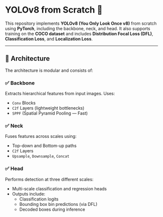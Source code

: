 # YOLOv8 from Scratch 🚀

This repository implements **YOLOv8 (You Only Look Once v8)** from scratch using **PyTorch**, including the backbone, neck, and head. It also supports training on the **COCO dataset** and includes **Distribution Focal Loss (DFL)**, **Classification Loss**, and **Localization Loss**.

---

## 🧱 Architecture

The architecture is modular and consists of:

### ✅ Backbone
Extracts hierarchical features from input images. Uses:
- `Conv` Blocks
- `C2f` Layers (lightweight bottlenecks)
- `SPPF` (Spatial Pyramid Pooling — Fast)

### ✅ Neck
Fuses features across scales using:
- Top-down and Bottom-up paths
- `C2f` Layers
- `Upsample`, `Downsample`, `Concat`

### ✅ Head
Performs detection at three different scales:
- Multi-scale classification and regression heads
- Outputs include:
  - Classification logits
  - Bounding box bin predictions (via DFL)
  - Decoded boxes during inference
